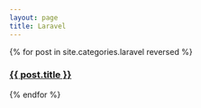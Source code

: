```yaml
---
layout: page
title: Laravel
---
```


<div class="posts">
  {% for post in site.categories.laravel reversed %}
  <div class="post">
    <h3 class="post-title">
      <a href="{{ post.url }}">{{ post.title }}</a>
    </h3>
  </div>
  {% endfor %}
</div>
